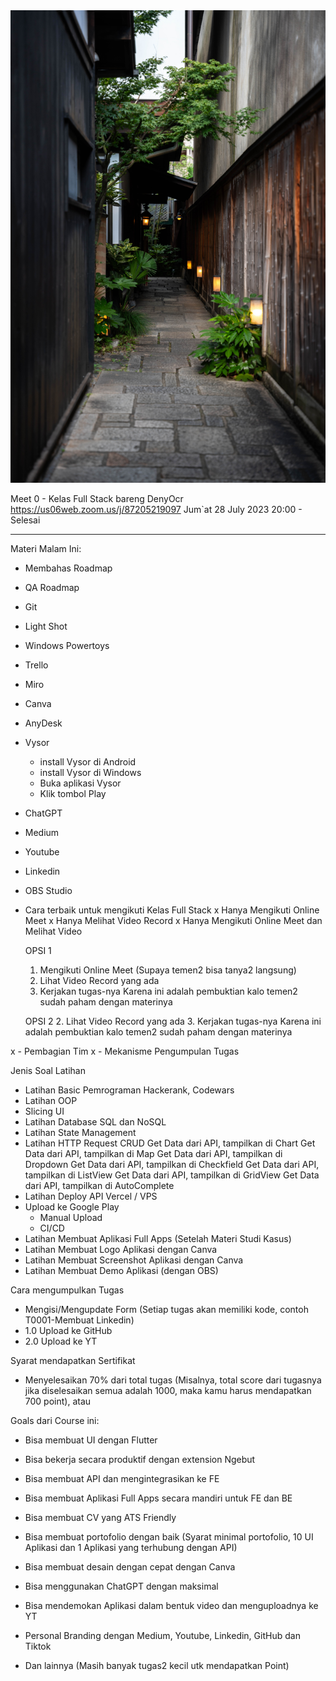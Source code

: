 <img src="https://raw.githubusercontent.com/denyocrworld/contoh-repository/master/contoh-gambar.jpg"/>

Meet 0 - Kelas Full Stack bareng DenyOcr
https://us06web.zoom.us/j/87205219097
Jum`at 28 July 2023
20:00 - Selesai

---


Materi Malam Ini:
- Membahas Roadmap
- QA Roadmap
- Git
- Light Shot
- Windows Powertoys
- Trello
- Miro
- Canva
- AnyDesk
- Vysor
    - install Vysor di Android
    - install Vysor di Windows
    - Buka aplikasi Vysor
    - Klik tombol Play
- ChatGPT
- Medium
- Youtube
- Linkedin
- OBS Studio
- Cara terbaik untuk mengikuti Kelas Full Stack
    x Hanya Mengikuti Online Meet
    x Hanya Melihat Video Record
    x Hanya Mengikuti Online Meet dan Melihat Video

    OPSI 1
    1. Mengikuti Online Meet (Supaya temen2 bisa tanya2 langsung)
    2. Lihat Video Record yang ada
    3. Kerjakan tugas-nya 
        Karena ini adalah pembuktian kalo temen2 sudah paham dengan materinya

    OPSI 2
    2. Lihat Video Record yang ada
    3. Kerjakan tugas-nya 
        Karena ini adalah pembuktian kalo temen2 sudah paham dengan materinya

x - Pembagian Tim
x - Mekanisme Pengumpulan Tugas

Jenis Soal Latihan
- Latihan Basic Pemrograman
    Hackerank, Codewars
- Latihan OOP
- Slicing UI
- Latihan Database SQL dan NoSQL
- Latihan State Management
- Latihan HTTP Request
    CRUD
    Get Data dari API, tampilkan di Chart
    Get Data dari API, tampilkan di Map
    Get Data dari API, tampilkan di Dropdown
    Get Data dari API, tampilkan di Checkfield
    Get Data dari API, tampilkan di ListView
    Get Data dari API, tampilkan di GridView
    Get Data dari API, tampilkan di AutoComplete
- Latihan Deploy API
    Vercel / VPS
- Upload ke Google Play
    - Manual Upload
    - CI/CD
- Latihan Membuat Aplikasi Full Apps (Setelah Materi Studi Kasus)
- Latihan Membuat Logo Aplikasi dengan Canva
- Latihan Membuat Screenshot Aplikasi dengan Canva
- Latihan Membuat Demo Aplikasi (dengan OBS)

Cara mengumpulkan Tugas
- Mengisi/Mengupdate Form 
(Setiap tugas akan memiliki kode, contoh T0001-Membuat Linkedin)
- 1.0 Upload ke GitHub
- 2.0 Upload ke YT

Syarat mendapatkan Sertifikat
- Menyelesaikan 70% dari total tugas
(Misalnya, total score dari tugasnya jika diselesaikan semua adalah 1000, maka kamu harus mendapatkan 700 point), atau

Goals dari Course ini:
- Bisa membuat UI dengan Flutter
- Bisa bekerja secara produktif dengan extension Ngebut
- Bisa membuat API dan mengintegrasikan ke FE
- Bisa membuat Aplikasi Full Apps secara mandiri untuk FE dan BE
- Bisa membuat CV yang ATS Friendly
- Bisa membuat portofolio dengan baik
(Syarat minimal portofolio, 10 UI Aplikasi dan 1 Aplikasi yang terhubung dengan API)

- Bisa membuat desain dengan cepat dengan Canva
- Bisa menggunakan ChatGPT dengan maksimal
- Bisa mendemokan Aplikasi dalam bentuk video dan menguploadnya ke YT
- Personal Branding dengan Medium, Youtube, Linkedin, GitHub dan Tiktok
- Dan lainnya (Masih banyak tugas2 kecil utk mendapatkan Point)